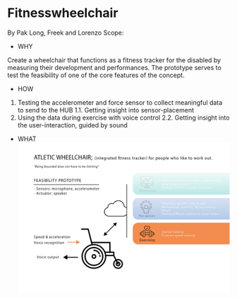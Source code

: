 # Fitnesswheelchair
By Pak Long, Freek and Lorenzo
Scope:

- WHY

Create a wheelchair that functions as a fitness tracker for the disabled by measuring their
development and performances. The prototype serves to test the feasibility of one of the core
features of the concept.

- HOW
1. Testing the accelerometer and force sensor to collect meaningful data to send to the HUB
    1.1. Getting insight into sensor-placement
2. Using the data during exercise with voice control
    2.2. Getting insight into the user-interaction, guided by sound

- WHAT
![](Images/fitnessChair.png)
